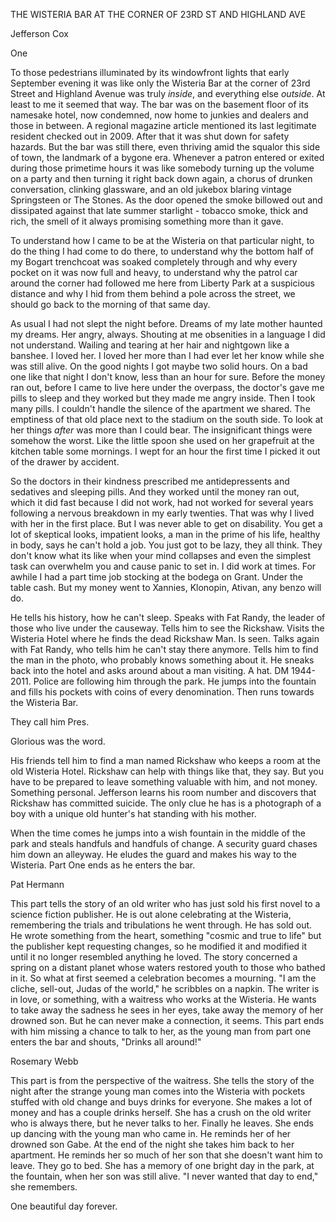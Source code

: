 THE WISTERIA BAR AT THE CORNER OF 23RD ST AND HIGHLAND AVE


Jefferson Cox

One

To those pedestrians illuminated by its windowfront lights that early September evening it was like only the Wisteria Bar at the corner of 23rd Street and Highland Avenue was truly *inside*, and everything else *outside*. At least to me it seemed that way. The bar was on the basement floor of its namesake hotel, now condemned, now home to junkies and dealers and those in between. A regional magazine article mentioned its last legitimate resident checked out in 2009. After that it was shut down for safety hazards. But the bar was still there, even thriving amid the squalor this side of town, the landmark of a bygone era. Whenever a patron entered or exited during those primetime hours it was like somebody turning up the volume on a party and then turning it right back down again, a chorus of drunken conversation, clinking glassware, and an old jukebox blaring vintage Springsteen or The Stones. As the door opened the smoke billowed out and dissipated against that late summer starlight - tobacco smoke, thick and rich, the smell of it always promising something more than it gave.

To understand how I came to be at the Wisteria on that particular night, to do the thing I had come to do there, to understand why the bottom half of my Bogart trenchcoat was soaked completely through and why every pocket on it was now full and heavy, to understand why the patrol car around the corner had followed me here from Liberty Park at a suspicious distance and why I hid from them behind a pole across the street, we should go back to the morning of that same day.

As usual I had not slept the night before. Dreams of my late mother haunted my dreams. Her angry, always. Shouting at me obsenities in a language I did not understand. Wailing and tearing at her hair and nightgown like a banshee. I loved her. I loved her more than I had ever let her know while she was still alive. On the good nights I got maybe two solid hours. On a bad one like that night I don't know, less than an hour for sure. Before the money ran out, before I came to live here under the overpass, the doctor's gave me pills to sleep and they worked but they made me angry inside. Then I took many pills. I couldn't handle the silence of the apartment we shared. The emptiness of that old place next to the stadium on the south side. To look at her things *after* was more than I could bear. The insignificant things were somehow the worst. Like the little spoon she used on her grapefruit at the kitchen table some mornings. I wept for an hour the first time I picked it out of the drawer by accident.

So the doctors in their kindness prescribed me antidepressents and sedatives and sleeping pills. And they worked until the money ran out, which it did fast because I did not work, had not worked for several years following a nervous breakdown in my early twenties. That was why I lived with her in the first place. But I was never able to get on disability. You get a lot of skeptical looks, impatient looks, a man in the prime of his life, healthy in body, says he can't hold a job. You just got to be lazy, they all think. They don't know what its like when your mind collapses and even the simplest task can overwhelm you and cause panic to set in. I did work at times. For awhile I had a part time job stocking at the bodega on Grant. Under the table cash. But my money went to Xannies, Klonopin, Ativan, any benzo will do.

He tells his history, how he can't sleep.
Speaks with Fat Randy, the leader of those who live under the causeway. Tells him to see the Rickshaw.
Visits the Wisteria Hotel where he finds the dead Rickshaw Man. Is seen.
Talks again with Fat Randy, who tells him he can't stay there anymore. Tells him to find the man in 
the photo, who probably knows something about it.
He sneaks back into the hotel and asks around about a man visiting. A hat. DM 1944-2011.
Police are following him through the park. He jumps into the fountain and fills his pockets with coins of 
every denomination. Then runs towards the Wisteria Bar.


They call him Pres.

Glorious was the word.


His friends tell him to find a man named Rickshaw who keeps a room at the old Wisteria Hotel. Rickshaw can help with things like that, they say. But you have to be prepared to leave something valuable with him, and not money. Something personal. Jefferson learns his room number and discovers that Rickshaw has committed suicide. The only clue he has is a photograph of a boy with a unique old hunter's hat standing with his mother.

When the time comes he jumps into a wish fountain in the middle of the park and steals handfuls and handfuls of change. A security guard chases him down an alleyway. He eludes the guard and makes his way to the Wisteria. Part One ends as he enters the bar.


Pat Hermann

This part tells the story of an old writer who has just sold his first novel to a science fiction publisher. He is out alone celebrating at the Wisteria, remembering the trials and tribulations he went through. He has sold out. He wrote something from the heart, something "cosmic and true to life" but the publisher kept requesting changes, so he modified it and modified it until it no longer resembled anything he loved. The story concerned a spring on a distant planet whose waters restored youth to those who bathed in it. So what at first seemed a celebration becomes a mourning. "I am the cliche, sell-out, Judas of the world," he scribbles on a napkin. The writer is in love, or something, with a waitress who works at the Wisteria. He wants to take away the sadness he sees in her eyes, take away the memory of her drowned son. But he can never make a connection, it seems. This part ends with him missing a chance to talk to her, as the young man from part one enters the bar and shouts, "Drinks all around!"

Rosemary Webb

This part is from the perspective of the waitress. She tells the story of the night after the strange young man comes into the Wisteria with pockets stuffed with old change and buys drinks for everyone. She makes a lot of money and has a couple drinks herself. She has a crush on the old writer who is always there, but he never talks to her. Finally he leaves. She ends up dancing with the young man who came in. He reminds her of her drowned son Gabe. At the end of the night she takes him back to her apartment. He reminds her so much of her son that she doesn't want him to leave. They go to bed. She has a memory of one bright day in the park, at the fountain, when her son was still alive. "I never wanted that day to end," she remembers.

One beautiful day forever.